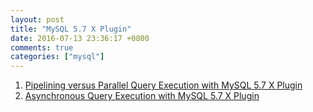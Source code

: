 ```yaml
---
layout: post
title: "MySQL 5.7 X Plugin"
date: 2016-07-13 23:36:17 +0800
comments: true
categories: ["mysql"]
---
```



<!-- more -->


1. [Pipelining versus Parallel Query Execution with MySQL 5.7 X Plugin]
2. [Asynchronous Query Execution with MySQL 5.7 X Plugin]

[Pipelining versus Parallel Query Execution with MySQL 5.7 X Plugin]:https://www.percona.com/blog/2016/07/06/pipelining-versus-parallel-query-execution-with-mysql-5-7-x-plugin/
[Asynchronous Query Execution with MySQL 5.7 X Plugin]:https://www.percona.com/blog/2016/05/27/asynchronous-query-execution-mysql-5-7-x-plugin/
